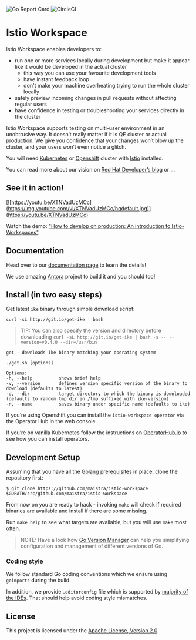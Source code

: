 ![Go Report Card](https://goreportcard.com/badge/github.com/maistra/istio-workspace)
![CircleCI](https://circleci.com/gh/maistra/istio-workspace.svg?style=svg)

# Istio Workspace
<!-- Following tag is extracted to operator description when building a bundle using `make bundle` -->
<!-- start::description[] -->
<!-- start::overview[] -->
Istio Workspace enables developers to:

* run one or more services locally during development but make it appear like it would be developed in the actual cluster
  * this way you can use your favourite development tools
  * have instant feedback loop
  * don't make your machine overheating trying to run the whole cluster locally
* safely preview incoming changes in pull requests without affecting regular users
* have confidence in testing or troubleshooting your services directly in the cluster

Istio Workspace supports testing on multi-user environment in an unobtrusive way.
It doesn’t really matter if it is QE cluster or actual production. We give you confidence that your changes won’t blow up the cluster, and your users won’t even notice a glitch.

You will need [Kubernetes](https://k8s.io) or [Openshift](https://openshift.com) cluster with [Istio](https://istio.io/) installed.

You can read more about our vision on [Red Hat Developer’s blog](https://developers.redhat.com/blog/2020/07/14/developing-and-testing-on-production-with-kubernetes-and-istio-workspace/) or ...

<!-- end::overview[] -->
## See it in action!

[![https://youtu.be/XTNVadUzMCc](https://img.youtube.com/vi/XTNVadUzMCc/hqdefault.jpg)](https://youtu.be/XTNVadUzMCc)

Watch the demo: ["How to develop on production: An introduction to Istio-Workspaces"](https://youtu.be/XTNVadUzMCc).

## Documentation

Head over to our [documentation page](https://istio-workspace-docs.netlify.com/) to learn the details!

<!-- end::description[] -->

We use amazing [Antora](https://antora.org/) project to build it and you should too!

## Install (in two easy steps)

Get latest `ike` binary through simple download script:

    curl -sL http://git.io/get-ike | bash

> TIP: You can also specify the version and directory before downloading `curl -sL http://git.io/get-ike | bash -s -- --version=v0.4.0 --dir=/usr/bin`

    get - downloads ike binary matching your operating system

    ./get.sh [options]

    Options:
    -h, --help          shows brief help
    -v, --version       defines version specific version of the binary to download (defaults to latest)
    -d, --dir           target directory to which the binary is downloaded (defaults to random tmp dir in /tmp suffixed with ike-version)
    -n, --name          saves binary under specific name (defaults to ike)

If you’re using Openshift you can install the `istio-workspace operator` via the Operator Hub in the web console.

If you’re on vanilla Kubernetes follow the instructions on [OperatorHub.io](https://operatorhub.io/operator/istio-workspace-operator) to see how you can install operators.

## Development Setup

<!-- start::dev-setup[] -->
Assuming that you have all the [Golang prerequisites](https://golang.org/doc/install) in place, clone the repository first:

    $ git clone https://github.com/maistra/istio-workspace $GOPATH/src/github.com/maistra/istio-workspace

From now on you are ready to hack - invoking `make` will check if required binaries are available and install if there are some missing.

Run `make help` to see what targets are available, but you will use `make` most often.

> NOTE: Have a look how [Go Version Manager](https://github.com/moovweb/gvm) can help you simplifying configuration
> and management of different versions of Go.

### Coding style

We follow standard Go coding conventions which we ensure using `goimports` during the build.

In addition, we provide `.editorconfig` file which is supported by [majority of the IDEs](https://editorconfig.org/#download). That should help avoid coding style mismatches.

<!-- end::dev-setup[] -->

## License

This project is licensed under the [Apache License, Version 2.0](http://www.apache.org/licenses/).

